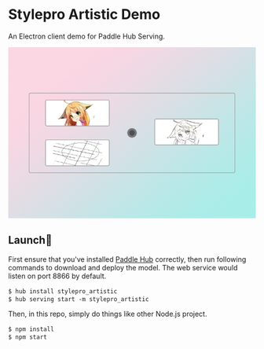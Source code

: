 # Stylepro Artistic Demo
An Electron client demo for Paddle Hub Serving.

![Screenshot](./images/screenshot.png)

## Launch🚀

First ensure that you've installed [Paddle Hub](https://github.com/PaddlePaddle/PaddleHub) correctly, then run following commands to download and deploy the model. The web service would listen on port 8866 by default.

```
$ hub install stylepro_artistic
$ hub serving start -m stylepro_artistic
```

Then, in this repo, simply do things like other Node.js project.

```
$ npm install
$ npm start
```

